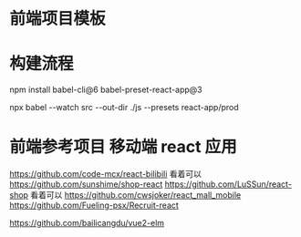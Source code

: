 # 前端项目模板


# 构建流程
npm install babel-cli@6 babel-preset-react-app@3

npx babel --watch src --out-dir ./js --presets react-app/prod


# 前端参考项目 移动端 react 应用
https://github.com/code-mcx/react-bilibili 看着可以
https://github.com/sunshime/shop-react
https://github.com/LuSSun/react-shop  看着可以
https://github.com/cwsjoker/react_mall_mobile
https://github.com/Fueling-psx/Recruit-react 

https://github.com/bailicangdu/vue2-elm